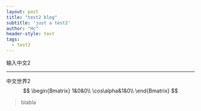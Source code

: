 ```yaml
---
layout: post
title: "test2 blog"
subtitle: 'just a test2'
author: "Hc"
header-style: text
tags:
  - test2
---
```


输入中文2

------

中文世界2
$$
\begin{Bmatrix}
1&0&0\\
\cos\alpha&1&0\\
\end{Bmatrix}
$$


> blabla